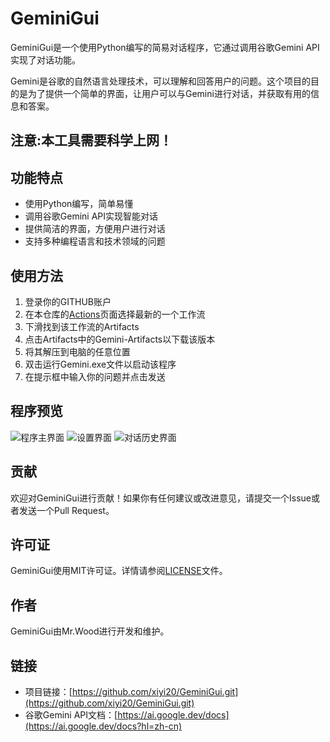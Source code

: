# GeminiGui

GeminiGui是一个使用Python编写的简易对话程序，它通过调用谷歌Gemini API实现了对话功能。

Gemini是谷歌的自然语言处理技术，可以理解和回答用户的问题。这个项目的目的是为了提供一个简单的界面，让用户可以与Gemini进行对话，并获取有用的信息和答案。

## 注意:本工具需要科学上网！

## 功能特点

- 使用Python编写，简单易懂
- 调用谷歌Gemini API实现智能对话
- 提供简洁的界面，方便用户进行对话
- 支持多种编程语言和技术领域的问题

## 使用方法

1. 登录你的GITHUB账户
2. 在本仓库的[Actions](https://github.com/xiyi20/GeminiGui/actions)页面选择最新的一个工作流
3. 下滑找到该工作流的Artifacts
4. 点击Artifacts中的Gemini-Artifacts以下载该版本
5. 将其解压到电脑的任意位置
6. 双击运行Gemini.exe文件以启动该程序
7. 在提示框中输入你的问题并点击发送

## 程序预览

![程序主界面](https://raw.githubusercontent.com/xiyi20/GeminiGui/main/preview/main.png)
![设置界面](https://raw.githubusercontent.com/xiyi20/GeminiGui/main/preview/setting.png)
![对话历史界面](https://raw.githubusercontent.com/xiyi20/GeminiGui/main/preview/history.png)

## 贡献

欢迎对GeminiGui进行贡献！如果你有任何建议或改进意见，请提交一个Issue或者发送一个Pull Request。

## 许可证

GeminiGui使用MIT许可证。详情请参阅[LICENSE](https://raw.githubusercontent.com/xiyi20/GeminiGui/main/LICENSE)文件。

## 作者

GeminiGui由Mr.Wood进行开发和维护。

## 链接

- 项目链接：[https://github.com/xiyi20/GeminiGui.git](https://github.com/xiyi20/GeminiGui.git)
- 谷歌Gemini API文档：[https://ai.google.dev/docs](https://ai.google.dev/docs?hl=zh-cn)